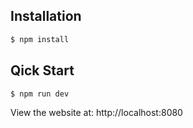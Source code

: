 ## Installation
``` js
$ npm install
```

## Qick Start
``` js
$ npm run dev
```
View the website at: http://localhost:8080
